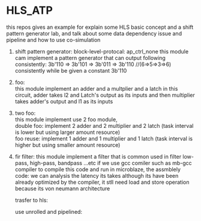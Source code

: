 # HLS_ATP
this repos gives an example for explain some HLS basic concept and a shift pattern generator lab, and talk about some data dependency issue and pipeline and how to use co-simulation  


1. shift pattern generator:
   block-level-protocal: ap_ctrl_none
   this module cam implement a pattern generator that can output following consistently:
   3b'110 => 3b'101 => 3b'011 => 3b'110  //(6=>5=>3=>6) consistently while be given a constant 3b'110  

   
3. foo:  
   this module implement an adder and a multplier and a latch in this circuit,
   adder takes l2 and Latch's output as its inputs and then multiplier takes adder's output and l1 as its inputs

4. two foo:  
   this module implement use 2 foo module,  
   double foo: implement 2 adder and 2 multiplier and 2 latch (task interval is lower but using larger amount resource)  
   foo reuse: implement 1 adder and 1 multiplier and 1 latch (task interval is higher but using smaller amount resource)  

5. fir filter:
   this module implement a filter that is common used in filter low-pass, high-pass, bandpass ...etc
   if we use gcc comiler such as mb-gcc compiler to compile this code and run in microblaze,
   the assmblely code:
   we can analysis the latency its takes although its have been already optimized by the compiler, it stll need load and store operation because its von neumann architecture

   trasfer to hls:

   use unrolled and pipelined:
   
